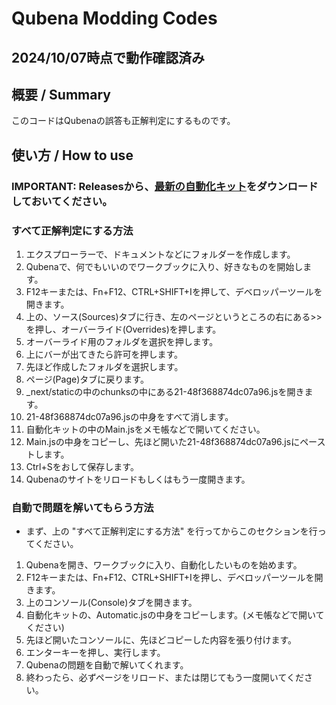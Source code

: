 # Qubena Modding Codes
## 2024/10/07時点で動作確認済み
## 概要 / Summary
このコードはQubenaの誤答も正解判定にするものです。
## 使い方 / How to use
### IMPORTANT: Releasesから、[最新の自動化キット](https://github.com/takuan-tv-2sei/9bn-a/releases/latest)をダウンロードしておいてください。
### すべて正解判定にする方法
1. エクスプローラーで、ドキュメントなどにフォルダーを作成します。
2. Qubenaで、何でもいいのでワークブックに入り、好きなものを開始します。
3. F12キーまたは、Fn+F12、CTRL+SHIFT+Iを押して、デベロッパーツールを開きます。
4. 上の、ソース(Sources)タブに行き、左のページというところの右にある>>を押し、オーバーライド(Overrides)を押します。
5. オーバーライド用のフォルダを選択を押します。
6. 上にバーが出てきたら許可を押します。
7. 先ほど作成したフォルダを選択します。
8. ページ(Page)タブに戻ります。
9. _next/staticの中のchunksの中にある21-48f368874dc07a96.jsを開きます。
10. 21-48f368874dc07a96.jsの中身をすべて消します。
11. 自動化キットの中のMain.jsをメモ帳などで開いてください。
12. Main.jsの中身をコピーし、先ほど開いた21-48f368874dc07a96.jsにペーストします。
13. Ctrl+Sをおして保存します。
14. Qubenaのサイトをリロードもしくはもう一度開きます。

### 自動で問題を解いてもらう方法
- まず、上の "すべて正解判定にする方法" を行ってからこのセクションを行ってください。
1. Qubenaを開き、ワークブックに入り、自動化したいものを始めます。
2. F12キーまたは、Fn+F12、CTRL+SHIFT+Iを押し、デベロッパーツールを開きます。
3. 上のコンソール(Console)タブを開きます。
4. 自動化キットの、Automatic.jsの中身をコピーします。(メモ帳などで開いてください)
5. 先ほど開いたコンソールに、先ほどコピーした内容を張り付けます。
6. エンターキーを押し、実行します。
7. Qubenaの問題を自動で解いてくれます。
8. 終わったら、必ずページをリロード、または閉じてもう一度開いてください。
